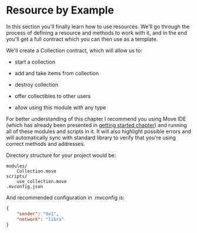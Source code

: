 # Resource by Example

In this section you'll finally learn how to use resources. We'll go through the process of defining a resource and methods to work with it, and in the end you'll get a full contract which you can then use as a template.

We'll create a Collection contract, which will allow us to:

- start a collection
- add and take items from collection
- destroy collection

- offer collectibles to other users
- allow using this module with any type

For better understanding of this chapter I recommend you using Move IDE (which has already been presented in [getting started chapter](/introduction/getting-started.md)) and running all of these modules and scripts in it. It will also highlight possible errors and will automatically sync with standard library to verify that you're using correct methods and addresses.

Directory structure for your project would be:

```
modules/
    Collection.move
scripts/
    use_collection.move
.mvconfig.json
```

And recommended configuration in .mvconfig is:

```json
{
    "sender": "0x1",
    "network": "libra"
}
```
